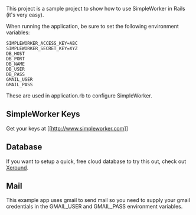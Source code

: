 This project is a sample project to show how to use SimpleWorker in Rails (it's very easy).

When running the application, be sure to set the following environment variables:

```
SIMPLEWORKER_ACCESS_KEY=ABC
SIMPLEWORKER_SECRET_KEY=XYZ
DB_HOST
DB_PORT
DB_NAME
DB_USER
DB_PASS
GMAIL_USER
GMAIL_PASS
```

These are used in application.rb to configure SimpleWorker.

## SimpleWorker Keys

Get your keys at [[http://www.simpleworker.com]]

## Database

If you want to setup a quick, free cloud database to try this out, check out [Xeround](http://xeround.com/). 

## Mail

This example app uses gmail to send mail so you need to supply your gmail credentials in the GMAIL_USER and
GMAIL_PASS environment variables.
